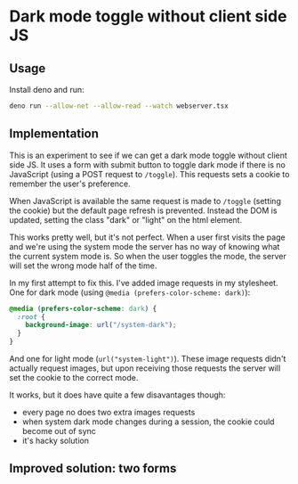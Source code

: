 # Dark mode toggle without client side JS

## Usage

Install deno and run:

```bash
deno run --allow-net --allow-read --watch webserver.tsx
```

## Implementation

This is an experiment to see if we can get a dark mode toggle without client side JS. It uses a form with submit button to toggle dark mode if there is no JavaScript (using a POST request to `/toggle`). This requests sets a cookie to remember the user's preference.

When JavaScript is available the same request is made to `/toggle` (setting the cookie) but the default page refresh is prevented. Instead the DOM is updated, setting the class "dark" or "light" on the html element.

This works pretty well, but it's not perfect. When a user first visits the page and we're using the system mode the server has no way of knowing what the current system mode is. So when the user toggles the mode, the server will set the wrong mode half of the time.

In my first attempt to fix this. I've added image requests in my stylesheet. One for dark mode (using `@media (prefers-color-scheme: dark)`):

```css
@media (prefers-color-scheme: dark) {
  :root {
    background-image: url("/system-dark");
  }
}
```

And one for light mode (`url("system-light")`). These image requests didn't actually request images, but upon receiving those requests the server will set the cookie to the correct mode.

It works, but it does have quite a few disavantages though:

- every page no does two extra images requests
- when system dark mode changes during a session, the cookie could become out of sync
- it's hacky solution

## Improved solution: two forms
